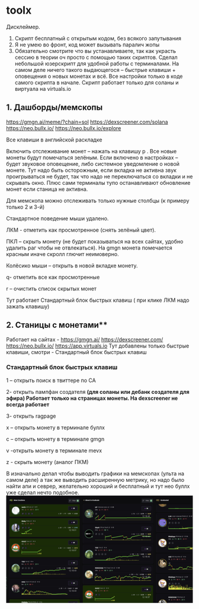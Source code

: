# toolx

Дисклеймер. 
1.	Скрипт бесплатный с открытым кодом, без всякого запутывания
2.	Я не умею во фронт, код может вызывать паралич жопы
3.	Обязательно смотрите что вы устанавливаете, так как украсть сессию в теории оч просто с помощью таких скриптов. 
Сделал небольшой юзерскрипт для удобной работы с терминалами. На самом деле ничего такого выдающегося – быстрые клавиши + оповещения о новых монетах и всё. 
Все настройки только в коде самого скрипта в начале. 
Скрипт работает только для соланы и виртуала на virtuals.io

## 1.	Дашборды/мемскопы
https://gmgn.ai/meme/?chain=sol
https://dexscreener.com/solana 
https://neo.bullx.io/ 
https://neo.bullx.io/explore

Все клавиши в английской раскладке

Включить отслеживание монет – нажать на клавишу p . Все новые монеты будут помечаться зелёным. 
Если включено в настройках – будет звуковое оповещение, либо системное уведомление о новой монете. Тут надо быть осторожным, если вкладка не активна звук проигрываться не будет, так что надо не переключаться со вкладки и не скрывать окно. Плюс сами терминалы тупо  останавливают обновление монет если станица не активна. 

Для мемскопа можно отслеживать только нужные столбцы (к примеру только 2 и 3-й)

Стандартное поведение мыши удалено. 

ЛКМ  - отметить как просмотренное (снять зелёный цвет). 

ПКЛ – скрыть монету (не будет показываться на всех сайтах, удобно удалить раг чтобы не отвлекаться). На gmgn монета помечается красным иначе скролл глючит неимоверно. 

Колёсико мыши – открыть в новой вкладке монету. 

q- отметить все как просмотренные

r – очистить список скрытых монет

Тут работает Стандартный блок быстрых клавиш ( при клике ЛКМ надо зажать клавишу)

## 2.	Станицы с монетами**
Работает на сайтах - https://gmgn.ai/  https://dexscreener.com/ https://neo.bullx.io/  https://app.virtuals.io
Тут добавлены только быстрые клавиши, смотри - Стандартный блок быстрых клавиш 

### Стандартный блок быстрых клавиш
1 – открыть поиск в твиттере по СА

2- открыть пампфан создателя **(для соланы или дебанк создателя для эфира) Работает только на страницах монеты. На dexscreener не всегда работает**

3- открыть ragpage 

x – открыть монету в терминале буллх

c – открыть монету в терминале gmgn

v -открыть монету в терминале mevx

z - скрыть монету (аналог ПКМ)



В изначально делал чтобы выводить графики на мемскопах (ульта на самом деле) а так же выводить расширенную метрику, но надо было найти апи и севрер, желательно хороший и бесплатный и тут нео буллх уже сделал нечто подобное. 
![promo](/photo_2024-12-07_12-21-24.jpg)


